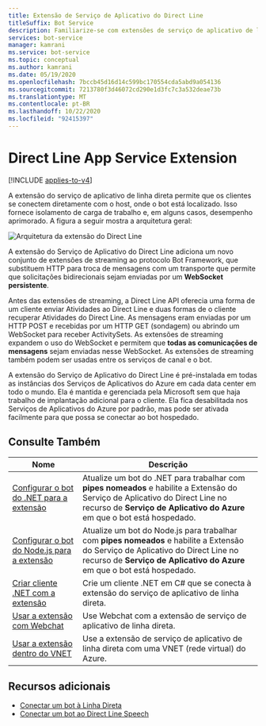 ```yaml
---
title: Extensão de Serviço de Aplicativo do Direct Line
titleSuffix: Bot Service
description: Familiarize-se com extensões de serviço de aplicativo de linha direta. Consulte como usar extensões de streaming para se conectar diretamente a bots hospedados. Exibir recursos adicionais.
services: bot-service
manager: kamrani
ms.service: bot-service
ms.topic: conceptual
ms.author: kamrani
ms.date: 05/19/2020
ms.openlocfilehash: 7bccb45d16d14c599bc170554cda5abd9a054136
ms.sourcegitcommit: 7213780f3d46072cd290e1d3fc7c3a532deae73b
ms.translationtype: MT
ms.contentlocale: pt-BR
ms.lasthandoff: 10/22/2020
ms.locfileid: "92415397"
---
```

# <a name="direct-line-app-service-extension"></a>Direct Line App Service Extension

[!INCLUDE [applies-to-v4](includes/applies-to-v4-current.md)]

A extensão do serviço de aplicativo de linha direta permite que os clientes se conectem diretamente com o host, onde o bot está localizado. Isso fornece isolamento de carga de trabalho e, em alguns casos, desempenho aprimorado. A figura a seguir mostra a arquitetura geral:

![Arquitetura da extensão do Direct Line](./media/channels/direct-line-extension-architecture.png)

A extensão do Serviço de Aplicativo do Direct Line adiciona um novo conjunto de extensões de streaming ao protocolo Bot Framework, que substituem HTTP para troca de mensagens com um transporte que permite que solicitações bidirecionais sejam enviadas por um **WebSocket persistente**.

Antes das extensões de streaming, a Direct Line API oferecia uma forma de um cliente enviar Atividades ao Direct Line e duas formas de o cliente recuperar Atividades do Direct Line. As mensagens eram enviadas por um HTTP POST e recebidas por um HTTP GET (sondagem) ou abrindo um WebSocket para receber ActivitySets.
As extensões de streaming expandem o uso do WebSocket e permitem que **todas as comunicações de mensagens** sejam enviadas nesse WebSocket. As extensões de streaming também podem ser usadas entre os serviços de canal e o bot.

A extensão do Serviço de Aplicativo do Direct Line é pré-instalada em todas as instâncias dos Serviços de Aplicativos do Azure em cada data center em todo o mundo. Ela é mantida e gerenciada pela Microsoft sem que haja trabalho de implantação adicional para o cliente. Ela fica desabilitada nos Serviços de Aplicativos do Azure por padrão, mas pode ser ativada facilmente para que possa se conectar ao bot hospedado.


## <a name="see-also"></a>Consulte Também

|Nome|Descrição|
|---|---|
|[Configurar o bot do .NET para a extensão](bot-service-channel-directline-extension-net-bot.md)|Atualize um bot do .NET para trabalhar com **pipes nomeados** e habilite a Extensão do Serviço de Aplicativo do Direct Line no recurso de **Serviço de Aplicativo do Azure** em que o bot está hospedado.  |
|[Configurar o bot do Node.js para a extensão](bot-service-channel-directline-extension-node-bot.md)|Atualize um bot do Node.js para trabalhar com **pipes nomeados** e habilite a Extensão do Serviço de Aplicativo do Direct Line no recurso de **Serviço de Aplicativo do Azure** em que o bot está hospedado.  |
|[Criar cliente .NET com a extensão](bot-service-channel-directline-extension-net-client.md)|Crie um cliente .NET em C# que se conecta à extensão do serviço de aplicativo de linha direta.|
|[Usar a extensão com Webchat](bot-service-channel-directline-extension-webchat-client.md)|Use Webchat com a extensão de serviço de aplicativo de linha direta.|
|[Usar a extensão dentro do VNET](bot-service-channel-directline-extension-vnet.md)|Use a extensão de serviço de aplicativo de linha direta com uma VNET (rede virtual) do Azure.|

## <a name="additional-resources"></a>Recursos adicionais

- [Conectar um bot à Linha Direta](bot-service-channel-connect-directline.md)
- [Conectar um bot ao Direct Line Speech](bot-service-channel-connect-directlinespeech.md)
